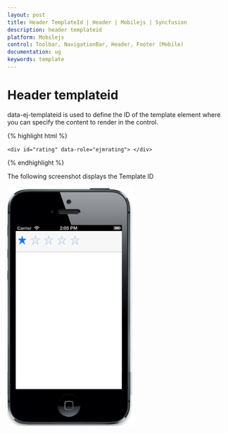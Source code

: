 ```yaml
---
layout: post
title: Header TemplateId | Header | Mobilejs | Syncfusion
description: header templateid
platform: Mobilejs
control: Toolbar, NavigationBar, Header, Footer (Mobile)
documentation: ug
keywords: template
---
```


# Header templateid

data-ej-templateid is used to define the ID of the template element where you can specify the content to render in the control.

{% highlight html %}

<div id="header_sample" data-role="ejmnavigationbar" data-ej-templateid="template"> </div>

<div id="template" class="temp">

	<div id="rating" data-role="ejmrating"> </div>

</div>

{% endhighlight %}

The following screenshot displays the Template ID

![](Header-TemplateId_images/Header-TemplateId_img1.png)